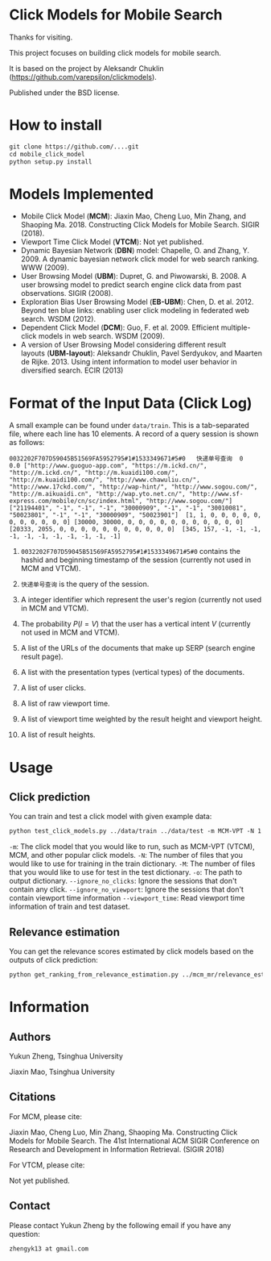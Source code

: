# Click Models for Mobile Search 

Thanks for visiting.

This project focuses on building click models for mobile search.

It is based on the project by Aleksandr Chuklin (https://github.com/varepsilon/clickmodels).

Published under the BSD license.

# How to install

```default
git clone https://github.com/....git
cd mobile_click_model
python setup.py install
```
# Models Implemented

- Mobile Click Model (**MCM**): Jiaxin Mao, Cheng Luo, Min Zhang, and Shaoping Ma. 2018. Constructing Click Models for Mobile Search. SIGIR (2018).
- Viewport Time Click Model (**VTCM**): Not yet published.
- Dynamic Bayesian Network (**DBN**) model: Chapelle, O. and Zhang, Y. 2009. A dynamic bayesian network click model for web search ranking. WWW (2009).
- User Browsing Model (**UBM**): Dupret, G. and Piwowarski, B. 2008. A user browsing model to predict search engine click data from past observations. SIGIR (2008).
- Exploration Bias User Browsing Model (**EB-UBM**): Chen, D. et al. 2012. Beyond ten blue links: enabling user click modeling in federated web search. WSDM (2012).
- Dependent Click Model (**DCM**): Guo, F. et al. 2009. Efficient multiple-click models in web search. WSDM (2009).
- A version of User Browsing Model considering different result layouts (**UBM-layout**): Aleksandr Chuklin, Pavel Serdyukov, and Maarten de Rijke. 2013. Using intent information to model user behavior in diversified search. ECIR (2013)



# Format of the Input Data (Click Log)

A small example can be found under ``data/train``. This is a tab-separated file, where each line has 10 elements. A record of a query session is shown as follows:

```
0032202F707D59045B51569FA5952795#1#1533349671#5#0	快递单号查询	0	0.0	["http://www.guoguo-app.com", "https://m.ickd.cn/", "http://m.ickd.cn/", "http://m.kuaidi100.com/", "http://m.kuaidi100.com/", "http://www.chawuliu.cn/", "http://www.17ckd.com/", "http://wap-hint/", "http://www.sogou.com/", "http://m.aikuaidi.cn", "http://wap.yto.net.cn/", "http://www.sf-express.com/mobile/cn/sc/index.html", "http://www.sogou.com/"]	["21194401", "-1", "-1", "-1", "30000909", "-1", "-1", "30010081", "50023801", "-1", "-1", "30000909", "50023901"]	[1, 1, 0, 0, 0, 0, 0, 0, 0, 0, 0, 0, 0]	[30000, 30000, 0, 0, 0, 0, 0, 0, 0, 0, 0, 0, 0]	[20333, 2055, 0, 0, 0, 0, 0, 0, 0, 0, 0, 0, 0]	[345, 157, -1, -1, -1, -1, -1, -1, -1, -1, -1, -1, -1]
```

1. ``0032202F707D59045B51569FA5952795#1#1533349671#5#0`` contains the hashid and beginning timestamp of the session (currently not used in MCM and VTCM).

2. ``快递单号查询`` is the query of the session.

3. A integer identifier which represent the user's region (currently not used in MCM and VTCM).
4. The probability $P(I = V)$ that the user has a vertical intent $V$ (currently not used in MCM and VTCM).

5. A list of the URLs of the documents that make up SERP (search engine result page).

6. A list with the presentation types (vertical types) of the documents.

7. A list of user clicks.

8. A list of raw viewport time.

9. A list of viewport time weighted by the result height and viewport height.

10. A list of result heights.


# Usage

## Click prediction

You can train and test a click model with given example data:
```default
python test_click_models.py ../data/train ../data/test -m MCM-VPT -N 1 -M 1 -o ../mcm_mr --ignore_no_clicks --ignore_no_viewport --viewport_time
```

``-m``: The click model that you would like to run, such as MCM-VPT (VTCM), MCM, and other popular click models.
``-N``: The number of files that you would like to use for training in the train dictionary.
``-M``: The number of files that you would like to use for test in the test dictionary.
``-o``: The path to output dictionary.
``--ignore_no_clicks``: Ignore the sessions that don't contain any click.
``--ignore_no_viewport``: Ignore the sessions that don't contain viewport time information
``--viewport_time``: Read viewport time information of train and test dataset.


## Relevance estimation

You can get the relevance scores estimated by click models based on the outputs of click prediction:
```default
python get_ranking_from_relevance_estimation.py ../mcm_mr/relevance_estimation.txt ../mcm_mr/ranking_relevance_estimation.txt -n 10 -m MCM
```

# Information

## Authors

Yukun Zheng, Tsinghua University 

Jiaxin Mao, Tsinghua University

## Citations


For MCM, please cite:

Jiaxin Mao, Cheng Luo, Min Zhang, Shaoping Ma. Constructing Click Models for Mobile Search. The 41st International ACM SIGIR Conference on Research and Development in Information Retrieval. (SIGIR 2018)

For VTCM, please cite:

Not yet published.

## Contact

Please contact Yukun Zheng by the following email if you have any question:

```
zhengyk13 at gmail.com
```


